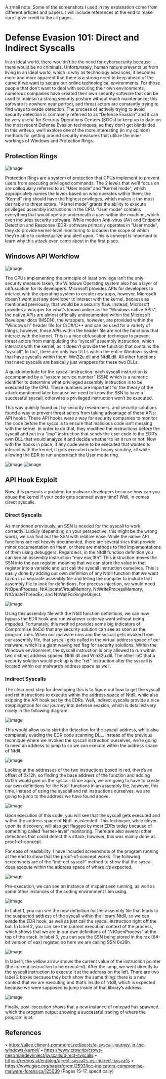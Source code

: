 A small note: Some of the screenshots I used in my explanation come from different articles and papers. I will include references at the end to make sure I give credit to the all pages. 

# Defense Evasion 101: Direct and Indirect Syscalls

In an ideal world, there wouldn’t be the need for cybersecurity because there would be no criminals. Unfortunately, human nature prevents us from living in an ideal world, which is why as technology advances, it becomes more and more apparent that there is a strong need to keep ahead of the curve if we want to secure our online technological environments. For those people that don’t want to deal with securing their own environments, numerous companies have created their own security software that can be used to maintain a strong security posture without much maintenance; this software is nowhere near perfect, and threat actors are constantly trying to find ways to evade detection. The process of actively trying to avoid security detection is commonly referred to as “Defense Evasion” and it can be very useful for Security Operations Centers (SOCs) to keep up to date on the most recent Defense Evasion techniques, so they don’t get blindsided. In this writeup, we’ll explore one of the more interesting (in my opinion) methods for getting around security measures that utilize the inner workings of Windows and Protection Rings. 

## Protection Rings

![image](https://github.com/user-attachments/assets/27aab444-c7da-4450-96d2-522bba77846b)

Protection Rings are a system of protection that CPUs implement to prevent users from executing privileged commands. The 2 levels that we'll focus on are colloquially referred to as “User mode” and “Kernel mode”, which appropriately names the levels based on who operates within them; the “Kernel” ring should have the highest privileges, which makes it the most desirable to threat actors. “Kernel mode” grants the ability to execute privileged assembly instructions in the CPU. “User mode” contains everything that would operate underneath a user within the machine, which even includes security software. While modern Anti-virus (AV) and Endpoint Detection and Response (EDR) software primarily operates in “User mode”, they do provide kernel-level monitoring to broaden the scope of which they’re able to contextualize and alert upon. This is concept is important to learn why this attack even came about in the first place.

## Windows API Workflow

![image](https://github.com/user-attachments/assets/58f8772d-b39e-4c3d-8ddc-aff5d3582950)

The CPUs implementing the principle of least privilege isn’t the only security measure taken, the Windows Operating system also has a layer of obfuscation for its developers. Microsoft provides APIs for developers to interact with the operating system to create new apps, however, Microsoft doesn’t want just any developer to interact with the kernel, because as mentioned previously, that would be a security flaw. Instead, Microsoft provides a wrapper for what’s known online as the “Windows native APIs”; the native APIs are almost officially undocumented within the Microsoft Developer docs (MSDN), the wrappers, however, are provided within the “Windows.h” header file for C/C#/C++ and can be used for a variety of things, however, those APIs within the header file are not the functions that interact with the kernel. This is a nice obfuscation technique to prevent threat actors from manipulating the “syscall” assembly instruction, which interacts with the kernel, as it doesn’t provide the function that contains the “syscall”. In fact, there are only two DLLs within the entire Windows system that have syscalls within them: Win32u.dll and Ntdll.dll. All other functions that need syscalls are basically just wrappers for these two DLLs.

A quick interlude for the syscall instruction: each syscall instruction is accompanied by a “system service number” (SSN) which is a numeric identifier to determine what privileged assembly instruction is to be executed by the CPU. These numbers are important for the theory of the attack mentioned later because we need to know the SSN to have a successful syscall, otherwise a privileged instruction won’t be executed. 

This was quickly found out by security researchers, and security solutions found a way to prevent threat actors from taking advantage of these APIs: API hooks.  These API hooks were a way for security companies to monitor the code before the syscalls to ensure that malicious code isn’t messing with the kernel. In order to do that, they modified the instructions before the syscall and put in a “jmp” instruction that sends the user code to the EDR’s own DLL that would analyze it and decide whether to let it run or not. Now with the hooks in place, if any code were to be executed that wanted to interact with the kernel, it gets executed under heavy scrutiny, all while allowing the EDR to run underneath the User mode ring.  

![image](https://github.com/user-attachments/assets/ba14595f-9c72-46c0-8057-63671f049afa)
![image](https://github.com/user-attachments/assets/ba74c5ef-c756-414d-bf34-1156a806d542)

## API Hook Exploit

Now, this presents a problem for malware developers because how can you abuse the kernel if your code gets scanned every time? Well, in comes direct syscalls. 

### Direct Syscalls

As mentioned previously, an SSN is needed for the syscall to work correctly. Luckily (depending on your perspective, this might be the wrong word), we can find out the SSN with relative ease. While the native API functions are not heavily documented, there are several sites that provide minor documentation on them, or there are methods to find implementations of them using debuggers. Regardless, in the Ntdll function definition you can see an assembly instruction “mov eax,18h”. This instruction moves the SSN into the eax register, meaning that we can store the value in that register into a variable and just call the syscall instruction ourselves. This is easily done by adding our own definition of any Ntdll function that we want to run in a separate assembly file and telling the compiler to include that assembly file to look for definitions. For process injection, we would need NtOpenProcess, NtAllocateVirtualMemory, NtWriteProcessMemory, NtCreateThreadEx, and NtWaitForSingleObject.

![image](https://github.com/user-attachments/assets/db9fc777-ac5b-499d-a74e-7edf6369ecb3)

Using this assembly file with the Ntdll function definitions, we can now bypass the EDR hook and run whatever code we want without being impeded. Fortunately, this method provides some big Indicators of Compromise (IoCs) that any security solution can see as soon as the program runs. When our malware runs and the syscall gets invoked from our assembly file, that syscall gets called in the virtual address space of our malware, which is a giant waving red flag for security solutions. Within the Windows environment, the syscall instruction is only allowed to run within two distinct address spaces: Ntdll.dll and Win32u.dll. The other IoC that a security solution would pick up is the “ret” instruction after the syscall is located within our malware’s address space as well.

### Indirect Syscalls

The clear next step for developing this is to figure out how to get the syscall and ret instructions to execute within the address space of Ntdll, while also skipping the API hook set by the EDRs. Well, indirect syscalls provide a nice steppingstone for our journey into defense evasion, which is detailed very nicely in the following diagram.

![image](https://github.com/user-attachments/assets/59541630-7fe2-4f1e-8f8d-c119a3c39595)

This would allow us to skirt the detection for the syscall address, while also completely evading the EDR code scanning DLL. Instead of the previous technique where we invoked the syscall instruction ourselves, we’re going to need an address to jump to so we can execute within the address space of Ntdll.

![image](https://github.com/user-attachments/assets/c3e1bdfc-be96-401a-a436-0baf6c999871)

Looking at the addresses of the two instructions boxed in red, there’s an offset of 0x12h, so finding the base address of the function and adding 0x12h would give us the syscall. Once again, we are going to have to create our own definitions for the Ntdll functions in an assembly file, however, this time, instead of using the syscall and ret instructions ourselves, we are going to jump to the address we have found above.

![image](https://github.com/user-attachments/assets/4a5fd5e1-f5d1-484e-aaac-3a80e4da2d35)

Upon execution of this code, you will see that the syscall gets executed and within the address space of Ntdll as intended. This technique, while clever upon its discovery, will also get flagged by most EDRs today because of something called “kernel-level” monitoring. There are also several other detections that could detect this attack; however, this was mainly done as proof-of-concept.

For ease of readability, I have included screenshots of the program running at the end to show that the proof-of-concept works. The following screenshots are of the “indirect syscall” method to show that the syscall does execute within the address space of where it’s expected. 

![image](https://github.com/user-attachments/assets/97f4d26b-0f3f-46cf-b8db-94a3021512c2)

Pre-execution, we can see an instance of mspaint.exe running, as well as some other instances of the coding environment I am using.

![image](https://github.com/user-attachments/assets/fefd45e3-3032-445a-9cbf-caa9f15d453f)

In Label 1, you can see the new definition for the assembly file that leads to the suspected address of the syscall within the library Ntdll, so we can evade the EDR hook, as well as just call the syscall instruction right off the bat. In label 2, you can see the current execution context of the process, which shows that we are in our own definitions of “NtOpenProcess” at the top of the stack. In label 3, you can see the SSN being stored in the rax (64-bit version of eax) register, so here we are calling SSN 0x26h.

![image](https://github.com/user-attachments/assets/6bdf7978-8d79-4010-a7ec-b9ba17617fd0)

In label 1, the yellow arrow shows the current value of the instruction pointer (the current instruction to be executed). After the jump, we went directly to the syscall instruction to execute it at the address on the left. There are two label 2 boxes because they both show the same thing: there is a new context that we are executing and that’s inside of Ntdll, which is expected because we were supposed to jump inside of that library’s address.

![image](https://github.com/user-attachments/assets/ce835550-efc5-453a-b21c-3cf0dca77a5a)

Finally, post-execution shows that a new instance of notepad has spawned, which the program output showing a successful tracing of where the program is at.

## References

•	https://alice.climent-pommeret.red/posts/a-syscall-journey-in-the-windows-kernel/
•	https://www.crow.rip/crows-nest/mal/dev/inject/syscalls/direct-syscalls
•	https://redops.at/en/blog/direct-syscalls-vs-indirect-syscalls
•	https://www.giac.org/paper/grem/2593/ioc-indicators-compromise-malware-forensics/125039 (Pages 15-17, specifically)
